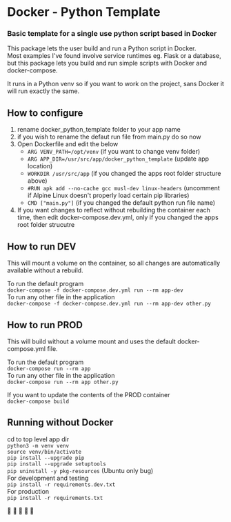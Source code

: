 # Docker - Python Template
### Basic template for a single use python script based in Docker
This package lets the user build and run a Python script in Docker.  
Most examples I've found involve service runtimes eg. Flask or a database, but this package lets you build and run simple scripts with Docker and docker-compose.

It runs in a Python venv so if you want to work on the project, sans Docker it will run exactly the same.


## How to configure
1. rename docker_python_template folder to your app name
2. if you wish to rename the defaut run file from main.py do so now
3. Open Dockerfile and edit the below
   - `ARG VENV_PATH=/opt/venv` (if you want to change venv folder)
   - `ARG APP_DIR=/usr/src/app/docker_python_template` (update app location)
   - `WORKDIR /usr/src/app` (if you changed the apps root folder structure above)
   - `#RUN apk add --no-cache gcc musl-dev linux-headers` (uncomment if Alpine Linux doesn't properly load certain pip libraries)
   - `CMD ["main.py"]` (if you changed the default python run file name)
4. If you want changes to reflect without rebuilding the container each time, then edit docker-compose.dev.yml, only if you changed the apps root folder strucutre


## How to run DEV
This will mount a volume on the container, so all changes are automatically available without a rebuild.

To run the default program  
`docker-compose -f docker-compose.dev.yml run --rm app-dev`  
To run any other file in the application  
`docker-compose -f docker-compose.dev.yml run --rm app-dev other.py`  


## How to run PROD
This will build without a volume mount and uses the default docker-compose.yml file.

To run the default program  
`docker-compose run --rm app`  
To run any other file in the application  
`docker-compose run --rm app other.py`  

If you want to update the contents of the PROD container  
`docker-compose build`


## Running without Docker
cd to top level app dir  
`python3 -m venv venv`  
`source venv/bin/activate`  
`pip install --upgrade pip`  
`pip install --upgrade setuptools`  
`pip uninstall -y pkg-resources` (Ubuntu only bug)  
For development and testing  
`pip install -r requirements.dev.txt`  
For production  
`pip install -r requirements.txt`  

:seedling: :seedling: :seedling: :seedling: :seedling:
